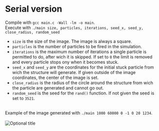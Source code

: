 # Serial version

Compile with `gcc main.c -Wall -lm -o main`.
<br>
Execute with `./main size, particles, iterations, seed_x, seed_y, close_radius, random_seed`
- `size` is the size of the image. The image is always a square.
- `particles` is the number of particles to be fired in the simulation.
- `iterations` is the maximum number of iterations a single particle is permitted to do, after wich it is skipped. If set to `0` the limit is removed and every particle stops ony when it becomes stuck.
- `seed_x` and `seed_y` are the coordinates for the initial stuck particle from wich the structure will generate. If given outside of the image coordinates, the center of the image is set.
- `close_radius` is the radius of the circle around the structure from wich the particle are generated and cannot go out.
- `random_seed` is the seed for the `rand()` function. If not given the seed is set to `3521`.

<br> Example of the image generated with `./main 1000 60000 0 -1 0 20 1234`.
<br> <br> 
<img src="https://user-images.githubusercontent.com/62235561/208951309-fe9ac857-e6bc-48fa-8221-046bfc7efc88.jpg" title="Optional title">
